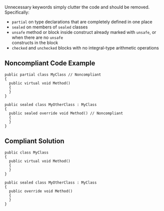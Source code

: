 
Unnecessary keywords simply clutter the code and should be removed. Specifically:

- `partial` on type declarations that are completely defined in one place
- `sealed` on members of `sealed` classes
- `unsafe` method or block inside construct already marked with `unsafe`, or when there are no `unsafe`<br>  constructs in the block
- `checked` and `unchecked` blocks with no integral-type arithmetic operations


## Noncompliant Code Example


    public partial class MyClass // Noncompliant
    {
      public virtual void Method()
      {
      }
    }
    
    public sealed class MyOtherClass : MyClass
    {
      public sealed override void Method() // Noncompliant
      {
      }
    }


## Compliant Solution


    public class MyClass
    {
      public virtual void Method()
      {
      }
    }
    
    public sealed class MyOtherClass : MyClass
    {
      public override void Method()
      {
      }
    }

